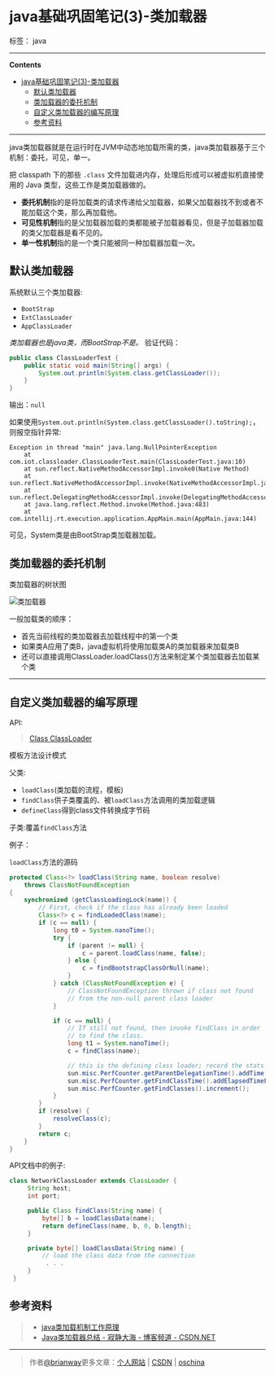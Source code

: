 # java基础巩固笔记(3)-类加载器

标签： java

---

**Contents**

- [java基础巩固笔记(3)-类加载器](#java基础巩固笔记3-类加载器)
  - [默认类加载器](#默认类加载器)
  - [类加载器的委托机制](#类加载器的委托机制)
  - [自定义类加载器的编写原理](#自定义类加载器的编写原理)
  - [参考资料](#参考资料)



---


java类加载器就是在运行时在JVM中动态地加载所需的类，java类加载器基于三个机制：委托，可见，单一。

把 classpath 下的那些 `.class` 文件加载进内存，处理后形成可以被虚拟机直接使用的 Java 类型，这些工作是类加载器做的。

- **委托机制**指的是将加载类的请求传递给父加载器，如果父加载器找不到或者不能加载这个类，那么再加载他。
- **可见性机制**指的是父加载器加载的类都能被子加载器看见，但是子加载器加载的类父加载器是看不见的。
- **单一性机制**指的是一个类只能被同一种加载器加载一次。


## 默认类加载器
系统默认三个类加载器:

- `BootStrap`
- `ExtClassLoader`
- `AppClassLoader`

*类加载器也是java类，而BootStrap不是。*
验证代码：

```java
public class ClassLoaderTest {
    public static void main(String[] args) {
        System.out.println(System.class.getClassLoader());
    }
}
```
输出：`null`

如果使用`System.out.println(System.class.getClassLoader().toString);`，则报空指针异常:

```
Exception in thread "main" java.lang.NullPointerException
	at com.iot.classloader.ClassLoaderTest.main(ClassLoaderTest.java:10)
	at sun.reflect.NativeMethodAccessorImpl.invoke0(Native Method)
	at sun.reflect.NativeMethodAccessorImpl.invoke(NativeMethodAccessorImpl.java:62)
	at sun.reflect.DelegatingMethodAccessorImpl.invoke(DelegatingMethodAccessorImpl.java:43)
	at java.lang.reflect.Method.invoke(Method.java:483)
	at com.intellij.rt.execution.application.AppMain.main(AppMain.java:144)
```

可见，System类是由BootStrap类加载器加载。

## 类加载器的委托机制
类加载器的树状图

![类加载器](http://7xph6d.com1.z0.glb.clouddn.com/javaSE_%E7%B1%BB%E5%8A%A0%E8%BD%BD%E5%99%A8%E7%BB%93%E6%9E%84%E5%9B%BE.png)


一般加载类的顺序：

- 首先当前线程的类加载器去加载线程中的第一个类
- 如果类A应用了类B，java虚拟机将使用加载类A的类加载器来加载类B
- 还可以直接调用ClassLoader.loadClass()方法来制定某个类加载器去加载某个类

-------------------

## 自定义类加载器的编写原理

API:

> [Class ClassLoader](https://docs.oracle.com/javase/8/docs/api/index.html?java/lang/ClassLoader.html)

模板方法设计模式

父类:

- `loadClass`(类加载的流程，模板)
- `findClass`供子类覆盖的、被`loadClass`方法调用的类加载逻辑
- `defineClass`得到class文件转换成字节码

子类:覆盖`findClass`方法

例子：

`loadClass`方法的源码

```java
protected Class<?> loadClass(String name, boolean resolve)
    throws ClassNotFoundException
{
    synchronized (getClassLoadingLock(name)) {
        // First, check if the class has already been loaded
        Class<?> c = findLoadedClass(name);
        if (c == null) {
            long t0 = System.nanoTime();
            try {
                if (parent != null) {
                    c = parent.loadClass(name, false);
                } else {
                    c = findBootstrapClassOrNull(name);
                }
            } catch (ClassNotFoundException e) {
                // ClassNotFoundException thrown if class not found
                // from the non-null parent class loader
            }

            if (c == null) {
                // If still not found, then invoke findClass in order
                // to find the class.
                long t1 = System.nanoTime();
                c = findClass(name);

                // this is the defining class loader; record the stats
                sun.misc.PerfCounter.getParentDelegationTime().addTime(t1 - t0);
                sun.misc.PerfCounter.getFindClassTime().addElapsedTimeFrom(t1);
                sun.misc.PerfCounter.getFindClasses().increment();
            }
        }
        if (resolve) {
            resolveClass(c);
        }
        return c;
    }
}
```

API文档中的例子:

```java
class NetworkClassLoader extends ClassLoader {
     String host;
     int port;

     public Class findClass(String name) {
         byte[] b = loadClassData(name);
         return defineClass(name, b, 0, b.length);
     }

     private byte[] loadClassData(String name) {
         // load the class data from the connection
          . . .
     }
 }
```



## 参考资料

>* [java类加载机制工作原理](http://ju.outofmemory.cn/entry/142486)
>* [Java类加载器总结 - 寂静大海 - 博客频道 - CSDN.NET](http://blog.csdn.net/gjanyanlig/article/details/6818655)


---------

> 作者[@brianway](http://brianway.github.io/)更多文章：[个人网站](http://brianway.github.io/) | [CSDN](http://blog.csdn.net/h3243212/) | [oschina](http://my.oschina.net/brianway)
